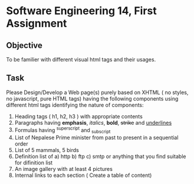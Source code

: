 # Software Engineering 14, First Assignment
## Objective
To be familier with different visual html tags and their usages.
## Task
Please Design/Develop a Web page(s) purely based on XHTML ( no styles, no javascript, pure HTML tags) 
having the following components using different html tags identifying the nature of components:

1. Heading tags ( h1, h2, h3 ) with appropriate contents
2. Paragraphs having <strong>emphasis</strong>, <i>italics</i>, <b>bold</b>, <strike>strike</strike> and <u>underlines</u>
3. Formulas having <sup>superscript</sup> and <sub>subscript</sub>
4. List of Nepalese Prime minister from past to present in a sequential order
5. List of 5 mammals, 5 birds
6. Definition list of a) http  b) ftp  c) smtp or anything that you find suitable for difinition list
7. An image gallery with at least 4 pictures
8. Internal links to each section ( Create a table of content)